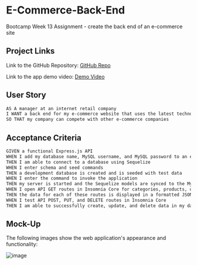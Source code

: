 # E-Commerce-Back-End
Bootcamp Week 13 Assignment - create the back end of an e-commerce site

## Project Links
Link to the GitHub Repository: [GitHub Repo](https://github.com/lvaillancourt8/E-Commerce-Back-End)

Link to the app demo video: [Demo Video](https://watch.screencastify.com/v/TwBjIyBGIHNKrmzbPBlf)

## User Story

```md
AS A manager at an internet retail company
I WANT a back end for my e-commerce website that uses the latest technologies
SO THAT my company can compete with other e-commerce companies
```

## Acceptance Criteria

```md
GIVEN a functional Express.js API
WHEN I add my database name, MySQL username, and MySQL password to an environment variable file
THEN I am able to connect to a database using Sequelize
WHEN I enter schema and seed commands
THEN a development database is created and is seeded with test data
WHEN I enter the command to invoke the application
THEN my server is started and the Sequelize models are synced to the MySQL database
WHEN I open API GET routes in Insomnia Core for categories, products, or tags
THEN the data for each of these routes is displayed in a formatted JSON
WHEN I test API POST, PUT, and DELETE routes in Insomnia Core
THEN I am able to successfully create, update, and delete data in my database
```

## Mock-Up

The following images show the web application's appearance and functionality:

![image](https://user-images.githubusercontent.com/55712456/134837804-67965d7c-6fcc-4442-87ce-2006bf4a94b7.png)
